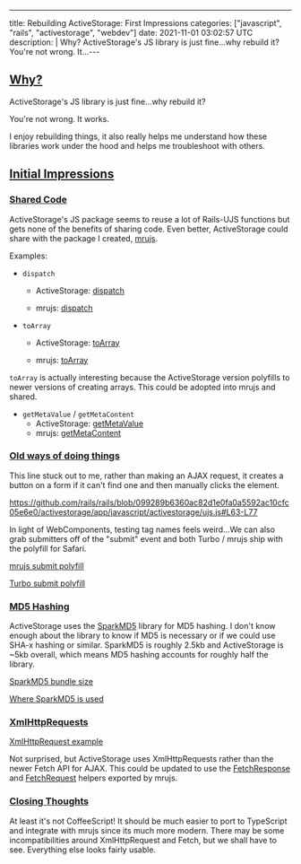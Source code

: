 ---
title: Rebuilding ActiveStorage: First Impressions
categories: ["javascript", "rails", "activestorage", "webdev"]
date: 2021-11-01 03:02:57 UTC
description: |
  Why?        ActiveStorage's JS library is just fine...why rebuild it?  You're not wrong. It...---

<h2 id="why">
  <a href="#why"> 
    Why? 
  </a> 
</h2>

ActiveStorage's JS library is just fine...why rebuild it?

You're not wrong. It works.

I enjoy rebuilding things, it also really helps me understand how these libraries work under the hood and helps me troubleshoot with others.

<h2 id="initial-impressions"> 
  <a href="#initial-impressions"> 
    Initial Impressions 
  </a> 
</h2>

<h3 id="shared-code"> 
  <a href="#shared-code"> 
    Shared Code
  </a> 
</h3> 

ActiveStorage's JS package seems to reuse a lot
of Rails-UJS functions but gets none of the benefits of
sharing code. Even better, ActiveStorage could share with
the package I created, [mrujs](https://github.com/paramagicdev/mrujs).

Examples:

- `dispatch`

  - ActiveStorage: [dispatch](https://github.com/rails/rails/blob/099289b6360ac82d1e0fa0a5592ac10cfc05e6e0/activestorage/app/javascript/activestorage/helpers.js#L25-L41)

  - mrujs: [dispatch](https://github.com/ParamagicDev/mrujs/blob/345ec84f8bdb74ac1961e95a9772f7e6411ff836/src/utils/events.ts#L12-L16)

- `toArray`

  - ActiveStorage: [toArray](https://github.com/rails/rails/blob/f95c0b7e96eb36bc3efc0c5beffbb9e84ea664e4/actionview/app/assets/javascripts/rails-ujs/utils/form.coffee#L5)

  - mrujs: [toArray](https://github.com/ParamagicDev/mrujs/blob/345ec84f8bdb74ac1961e95a9772f7e6411ff836/src/utils/dom.ts#L5-L7)

`toArray` is actually interesting because the ActiveStorage
version polyfills to newer versions of creating arrays.
This could be adopted into mrujs and shared.

- `getMetaValue` / `getMetaContent`
  - ActiveStorage:
    [getMetaValue](https://github.com/rails/rails/blob/099289b6360ac82d1e0fa0a5592ac10cfc05e6e0/activestorage/app/javascript/activestorage/helpers.js#L1-L6)
  - mrujs:
    [getMetaContent](https://github.com/ParamagicDev/mrujs/blob/345ec84f8bdb74ac1961e95a9772f7e6411ff836/src/utils/misc.ts#L39-L43)

<h3 id="old-methods"> 
  <a href="#old-methods"> 
    Old ways of doing things 
  </a> 
</h3>

This line stuck out to me, rather than making an AJAX
request, it creates a button on a form if it can't find one
and then manually clicks the element.

https://github.com/rails/rails/blob/099289b6360ac82d1e0fa0a5592ac10cfc05e6e0/activestorage/app/javascript/activestorage/ujs.js#L63-L77

In light of WebComponents, testing tag names feels
weird...We can also grab submitters off of the "submit"
event and both Turbo / mrujs ship with the polyfill for
Safari.

[mrujs submit polyfill](https://github.com/ParamagicDev/mrujs/blob/main/src/polyfills/submit-event.ts)

[Turbo submit polyfill](https://github.com/hotwired/turbo/blob/main/src/polyfills/submit-event.ts)

<h3 id="hashing"> 
  <a href="#hashing"> 
    MD5 Hashing 
  </a>
</h3>

ActiveStorage uses the
[SparkMD5](https://github.com/satazor/js-spark-md5) library
for MD5 hashing. I don't know enough about the library to
know if MD5 is necessary or if we could use SHA-x hashing
or similar. SparkMD5 is roughly 2.5kb and ActiveStorage
is ~5kb overall, which means MD5 hashing accounts for
roughly half the library.

[SparkMD5 bundle size](https://bundlephobia.com/package/spark-md5@3.0.2)

[Where SparkMD5 is used](https://github.com/rails/rails/blob/099289b6360ac82d1e0fa0a5592ac10cfc05e6e0/activestorage/app/javascript/activestorage/file_checksum.js#L20)

<h3 id="xhr-requests">
  <a href="#xhr-requests"> 
   XmlHttpRequests
  </a> 
</h3>

[XmlHttpRequest example](https://github.com/rails/rails/blob/main/activestorage/app/javascript/activestorage/blob_record.js#L14-L19)

Not surprised, but ActiveStorage uses XmlHttpRequests
rather than the newer Fetch API for AJAX. This could be
updated to use the [FetchResponse](https://github.com/ParamagicDev/mrujs/blob/main/src/http/fetchResponse.ts)
and [FetchRequest](https://github.com/ParamagicDev/mrujs/blob/main/src/http/fetchRequest.ts) helpers exported by mrujs.

<h3 id="closing-thoughts">
  <a href="#closing-thoughts">
    Closing Thoughts
  </a>
</h3>

At least it's not CoffeeScript! It should be much easier to port to TypeScript and integrate with mrujs since its much more modern. There may be some incompatibilities around XmlHttpRequest and Fetch, but we shall have to see. Everything else looks fairly usable.